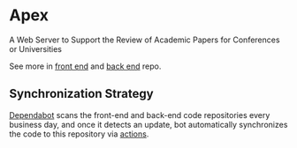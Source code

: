 # Apex

A Web Server to Support the Review of Academic Papers for Conferences or Universities

See more in [front end](https://github.com/Malcolm-Ma/FE-review-of-academic-paper) and [back end](https://github.com/Malcolm-Ma/BE-review-of-academic-paper) repo.

## Synchronization Strategy

[Dependabot](/.github/dependabot.yml) scans the front-end and back-end code repositories every business day, and once it detects an update, bot automatically synchronizes the code to this repository via [actions](https://github.com/Malcolm-Ma/Apex/actions/workflows/dependabot.yml).
